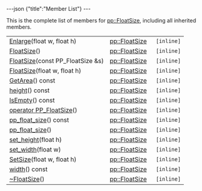 ---json {"title":"Member List"} ---

This is the complete list of members for <a href="/docs/native-client/pepper_dev/cpp/classpp_1_1_float_size/" class="el">pp::FloatSize</a>, including all inherited members.

<table><tbody><tr class="odd"><td><a href="/docs/native-client/pepper_dev/cpp/classpp_1_1_float_size#a080710fed6678c639b1a894e88734fb6" class="el">Enlarge</a>(float w, float h)</td><td><a href="/docs/native-client/pepper_dev/cpp/classpp_1_1_float_size/" class="el">pp::FloatSize</a></td><td><code> [inline]</code></td></tr><tr class="even"><td><a href="/docs/native-client/pepper_dev/cpp/classpp_1_1_float_size#a91414423a7cbbf8351411068bf421dd0" class="el">FloatSize</a>()</td><td><a href="/docs/native-client/pepper_dev/cpp/classpp_1_1_float_size/" class="el">pp::FloatSize</a></td><td><code> [inline]</code></td></tr><tr class="odd"><td><a href="/docs/native-client/pepper_dev/cpp/classpp_1_1_float_size#aa0e0d4226243d988ae0b3deda568b4aa" class="el">FloatSize</a>(const PP_FloatSize &amp;s)</td><td><a href="/docs/native-client/pepper_dev/cpp/classpp_1_1_float_size/" class="el">pp::FloatSize</a></td><td><code> [inline]</code></td></tr><tr class="even"><td><a href="/docs/native-client/pepper_dev/cpp/classpp_1_1_float_size#a9c220e08fee17fc94c0f4be986dced9f" class="el">FloatSize</a>(float w, float h)</td><td><a href="/docs/native-client/pepper_dev/cpp/classpp_1_1_float_size/" class="el">pp::FloatSize</a></td><td><code> [inline]</code></td></tr><tr class="odd"><td><a href="/docs/native-client/pepper_dev/cpp/classpp_1_1_float_size#af853066f332b80b810be32f1b8a53088" class="el">GetArea</a>() const</td><td><a href="/docs/native-client/pepper_dev/cpp/classpp_1_1_float_size/" class="el">pp::FloatSize</a></td><td><code> [inline]</code></td></tr><tr class="even"><td><a href="/docs/native-client/pepper_dev/cpp/classpp_1_1_float_size#a50b992d924016a21b105eb4188498fb5" class="el">height</a>() const</td><td><a href="/docs/native-client/pepper_dev/cpp/classpp_1_1_float_size/" class="el">pp::FloatSize</a></td><td><code> [inline]</code></td></tr><tr class="odd"><td><a href="/docs/native-client/pepper_dev/cpp/classpp_1_1_float_size#a0528086304774d3024798a42ec559e79" class="el">IsEmpty</a>() const</td><td><a href="/docs/native-client/pepper_dev/cpp/classpp_1_1_float_size/" class="el">pp::FloatSize</a></td><td><code> [inline]</code></td></tr><tr class="even"><td><a href="/docs/native-client/pepper_dev/cpp/classpp_1_1_float_size#afb9299a590c01b087093f6ed92851e34" class="el">operator PP_FloatSize</a>()</td><td><a href="/docs/native-client/pepper_dev/cpp/classpp_1_1_float_size/" class="el">pp::FloatSize</a></td><td><code> [inline]</code></td></tr><tr class="odd"><td><a href="/docs/native-client/pepper_dev/cpp/classpp_1_1_float_size#a7b6927a68a34300dd387e1c1a88f1ba1" class="el">pp_float_size</a>() const</td><td><a href="/docs/native-client/pepper_dev/cpp/classpp_1_1_float_size/" class="el">pp::FloatSize</a></td><td><code> [inline]</code></td></tr><tr class="even"><td><a href="/docs/native-client/pepper_dev/cpp/classpp_1_1_float_size#ad498f68d6cdef2b82d36e86186b0dea8" class="el">pp_float_size</a>()</td><td><a href="/docs/native-client/pepper_dev/cpp/classpp_1_1_float_size/" class="el">pp::FloatSize</a></td><td><code> [inline]</code></td></tr><tr class="odd"><td><a href="/docs/native-client/pepper_dev/cpp/classpp_1_1_float_size#ae97846a7d14b1c512908672277ea651c" class="el">set_height</a>(float h)</td><td><a href="/docs/native-client/pepper_dev/cpp/classpp_1_1_float_size/" class="el">pp::FloatSize</a></td><td><code> [inline]</code></td></tr><tr class="even"><td><a href="/docs/native-client/pepper_dev/cpp/classpp_1_1_float_size#a1ba0848cf46407dbd38faae98066d19b" class="el">set_width</a>(float w)</td><td><a href="/docs/native-client/pepper_dev/cpp/classpp_1_1_float_size/" class="el">pp::FloatSize</a></td><td><code> [inline]</code></td></tr><tr class="odd"><td><a href="/docs/native-client/pepper_dev/cpp/classpp_1_1_float_size#add235ac4ae08be3c14b3a0033e97b470" class="el">SetSize</a>(float w, float h)</td><td><a href="/docs/native-client/pepper_dev/cpp/classpp_1_1_float_size/" class="el">pp::FloatSize</a></td><td><code> [inline]</code></td></tr><tr class="even"><td><a href="/docs/native-client/pepper_dev/cpp/classpp_1_1_float_size#a0d6da88f00641c03bac5719e70120f60" class="el">width</a>() const</td><td><a href="/docs/native-client/pepper_dev/cpp/classpp_1_1_float_size/" class="el">pp::FloatSize</a></td><td><code> [inline]</code></td></tr><tr class="odd"><td><a href="/docs/native-client/pepper_dev/cpp/classpp_1_1_float_size#aa84f34b811eaa0d1df9df3e45ffcad62" class="el">~FloatSize</a>()</td><td><a href="/docs/native-client/pepper_dev/cpp/classpp_1_1_float_size/" class="el">pp::FloatSize</a></td><td><code> [inline]</code></td></tr></tbody></table>
